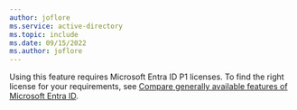 ```yaml
---
author: joflore
ms.service: active-directory
ms.topic: include
ms.date: 09/15/2022
ms.author: joflore
---
```


Using this feature requires Microsoft Entra ID P1 licenses. To find the right license for your requirements, see [Compare generally available features of Microsoft Entra ID](https://www.microsoft.com/security/business/identity-access-management/azure-ad-pricing).

